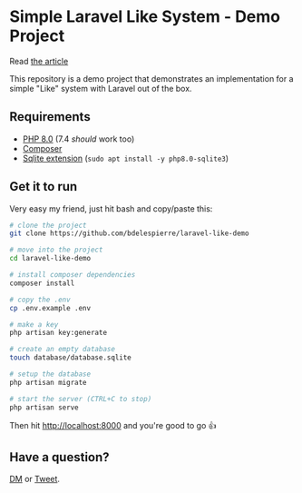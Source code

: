# Simple Laravel Like System - Demo Project

Read [the article](https://dev.to/bdelespierre/how-to-implement-a-simple-like-system-with-laravel-lfe)

This repository is a demo project that demonstrates an implementation for a simple "Like" system with Laravel out of the box.

## Requirements

- [PHP 8.0](https://www.php.net/) (7.4 *should* work too)
- [Composer](https://getcomposer.org/)
- [Sqlite extension](https://www.php.net/manual/en/ref.pdo-sqlite.php) (`sudo apt install -y php8.0-sqlite3`)

## Get it to run

Very easy my friend, just hit bash and copy/paste this:

```bash
# clone the project
git clone https://github.com/bdelespierre/laravel-like-demo

# move into the project
cd laravel-like-demo

# install composer dependencies
composer install

# copy the .env
cp .env.example .env

# make a key
php artisan key:generate

# create an empty database
touch database/database.sqlite

# setup the database
php artisan migrate

# start the server (CTRL+C to stop)
php artisan serve
```

Then hit [http://localhost:8000](http://localhost:8000) and you're good to go :+1:

## Have a question?

[DM](https://dev.to/connect/@bdelespierre) or [Tweet](https://twitter.com/bdelespierre).
